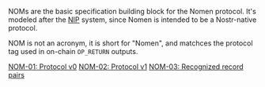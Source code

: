 NOMs are the basic specification building block for the Nomen protocol. It's modeled after the [NIP](https://github.com/nostr-protocol/nips) system, since Nomen is intended to be a Nostr-native protocol.

NOM is not an acronym, it is short for "Nomen", and matchces the protocol tag used in on-chain `OP_RETURN` outputs.

[NOM-01: Protocol v0](nom-01.md)
[NOM-02: Protocol v1](nom-02.md)
[NOM-03: Recognized record pairs](nom-03.md)